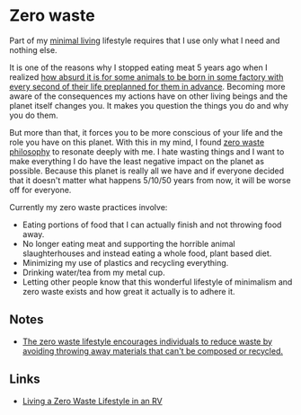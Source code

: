 # Zero waste

Part of my [minimal living](../minimalism.md) lifestyle requires that I use only what I need and nothing else.

It is one of the reasons why I stopped eating meat 5 years ago when I realized [how absurd it is for some animals to be born in some factory with every second of their life preplanned for them in advance](https://medium.com/@nikitavoloboev/what-it-means-to-live-a-conscious-life-c96f6517077#.x3mzy1kcl). Becoming more aware of the consequences my actions have on other living beings and the planet itself changes you. It makes you question the things you do and why you do them.

But more than that, it forces you to be more conscious of your life and the role you have on this planet. With this in my mind, I found [zero waste philosophy](http://en.wikipedia.org/wiki/Zero_waste) to resonate deeply with me. I hate wasting things and I want to make everything I do have the least negative impact on the planet as possible. Because this planet is really all we have and if everyone decided that it doesn't matter what happens 5/10/50 years from now, it will be worse off for everyone.

Currently my zero waste practices involve:

* Eating portions of food that I can actually finish and not throwing food away.
* No longer eating meat and supporting the horrible animal slaughterhouses and instead eating a whole food, plant based diet.
* Minimizing my use of plastics and recycling everything.
* Drinking water/tea from my metal cup.
* Letting other people know that this wonderful lifestyle of minimalism and zero waste exists and how great it actually is to adhere it.

## Notes

* [The zero waste lifestyle encourages individuals to reduce waste by avoiding throwing away materials that can't be composed or recycled.](https://joshavanier.github.io/wiki/zero_waste.html)

## Links

* [Living a Zero Waste Lifestyle in an RV](https://www.your-rv-lifestyle.com/zero-waste-lifestyle-rv/)

